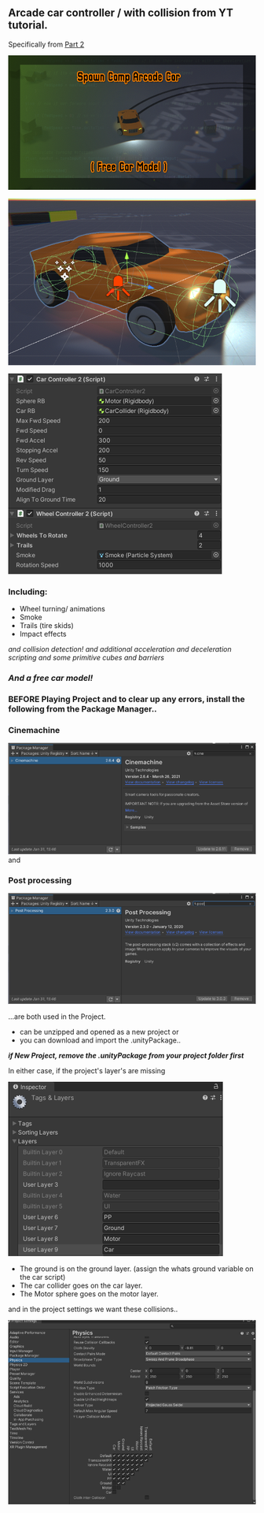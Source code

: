 ## Arcade car controller / with collision from YT tutorial.
Specifically from [Part 2](https://youtu.be/CpXT5So1Gbg)

![Free Car](https://github.com/SpawnCampGames/ArcadeCarController/blob/main/readme/SpawnCampArcadeCarController.png)

![Setup](https://github.com/SpawnCampGames/ArcadeCarController/blob/main/readme/carsetup.png)

![Inspector](https://github.com/SpawnCampGames/ArcadeCarController/blob/main/readme/inspector.png)

### Including:
- Wheel turning/ animations
- Smoke
- Trails (tire skids)
- Impact effects

*and collision detection!*
*and additional acceleration and deceleration scripting*
*and some primitive cubes and barriers*

### *And a free car model!*

### BEFORE Playing Project and to clear up any errors, install the following from the Package Manager..

### Cinemachine
![Package Manager > Cinemachine](https://github.com/SpawnCampGames/ArcadeCarController/blob/main/readme/cinemachine.png)
and
### Post processing
![Package Manager > PostProcessing](https://github.com/SpawnCampGames/ArcadeCarController/blob/main/readme/postprocessing.png)

...are both used in the Project.

- can be unzipped and opened as a new project or
- you can download and import the .unityPackage..

***if New Project, remove the .unityPackage from your project folder first***

In either case, if the project's layer's are missing

![Layers](https://github.com/SpawnCampGames/ArcadeCarController/blob/main/readme/tags.png)

- The ground is on the ground layer. (assign the whats ground variable on the car script)
- The car collider goes on the car layer.
- The Motor sphere goes on the motor layer.

and in the project settings we want these collisions..

![Collision Matrix](https://github.com/SpawnCampGames/ArcadeCarController/blob/main/readme/projsettings.png)

